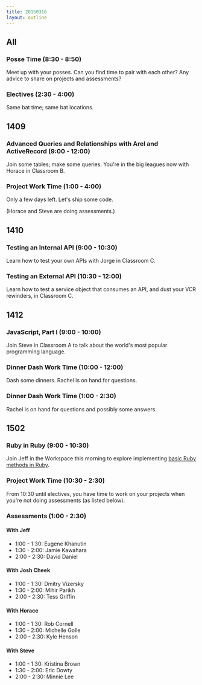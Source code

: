 ```yaml
---
title: 20150316
layout: outline
---
```


## All

### Posse Time (8:30 - 8:50)

Meet up with your posses. Can you find time to pair with each other? Any advice to share on projects and assessments?

### Electives (2:30 - 4:00)

Same bat time; same bat locations.

## 1409

### Advanced Queries and Relationships with Arel and ActiveRecord (9:00 - 12:00)

Join some tables; make some queries. You're in the big leagues now with Horace in Classroom B.

### Project Work Time (1:00 - 4:00)

Only a few days left. Let's ship some code.

(Horace and Steve are doing assessments.)

## 1410

### Testing an Internal API (9:00 - 10:30)

Learn how to test your own APIs with Jorge in Classroom C.

### Testing an External API (10:30 - 12:00)

Learn how to test a service object that consumes an API, and dust your VCR rewinders, in Classroom C. 

## 1412

### JavaScript, Part I (9:00 - 10:00)

Join Steve in Classroom A to talk about the world's most popular programming language.

### Dinner Dash Work Time (10:00 - 12:00)

Dash some dinners. Rachel is on hand for questions.

### Dinner Dash Work Time (1:00 - 2:30)

Rachel is on hand for questions and possibly some answers.

## 1502

### Ruby in Ruby (9:00 - 10:30)

Join Jeff in the Workspace this morning to explore implementing [basic Ruby
methods in Ruby](https://github.com/turingschool/challenges/blob/master/ruby_in_ruby.markdown).

### Project Work Time (10:30 - 2:30)

From 10:30 until electives, you have time to work on your projects when you're
not doing assessments (as listed below).

### Assessments (1:00 - 2:30)

#### With Jeff

* 1:00 - 1:30: Eugene Khanutin
* 1:30 - 2:00: Jamie Kawahara
* 2:00 - 2:30: David Daniel

#### With Josh Cheek

* 1:00 - 1:30: Dmitry Vizersky
* 1:30 - 2:00: Mihir Parikh
* 2:00 - 2:30: Tess Griffin

#### With Horace

* 1:00 - 1:30: Rob Cornell
* 1:30 - 2:00: Michelle Golle
* 2:00 - 2:30: Kyle Henson

#### With Steve

* 1:00 - 1:30: Kristina Brown
* 1:30 - 2:00: Eric Dowty
* 2:00 - 2:30: Minnie Lee
